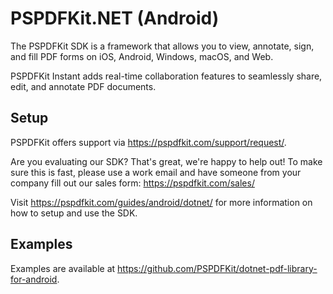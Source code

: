 # PSPDFKit.NET (Android)

The PSPDFKit SDK is a framework that allows you to view, annotate, sign, and fill PDF forms on iOS, Android, Windows, macOS, and Web.

PSPDFKit Instant adds real-time collaboration features to seamlessly share, edit, and annotate PDF documents.

## Setup

PSPDFKit offers support via https://pspdfkit.com/support/request/.

Are you evaluating our SDK? That's great, we're happy to help out! To make sure this is fast, please use a work email and have someone from your company fill out our sales form: https://pspdfkit.com/sales/

Visit https://pspdfkit.com/guides/android/dotnet/ for more information on how to setup and use the SDK.

## Examples

Examples are available at https://github.com/PSPDFKit/dotnet-pdf-library-for-android.